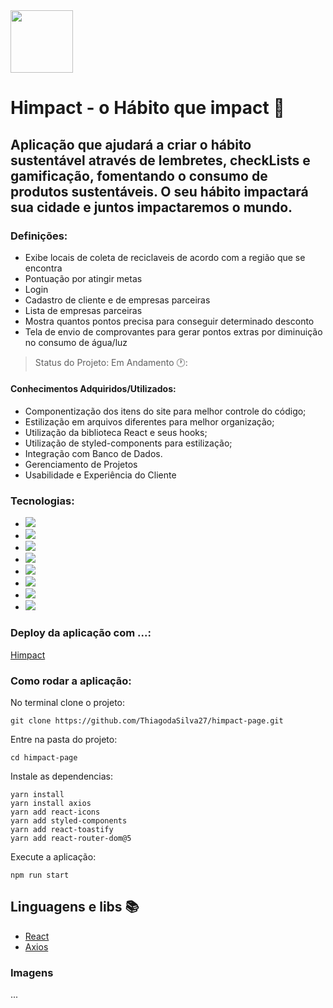 <div>
  <img src="https://user-images.githubusercontent.com/58118544/165344721-3108826b-23a0-4f9f-b93f-50cd6a039900.png" style="width: 100px"/>
</div>

# Himpact - o Hábito que impact :green_heart:
## Aplicação que ajudará a criar o hábito sustentável através de lembretes, checkLists e gamificação, fomentando o consumo de produtos sustentáveis. O seu hábito impactará sua cidade e juntos impactaremos o mundo.

### Definições:
- Exibe locais de coleta de reciclaveis de acordo com a região que se encontra
- Pontuação por atingir metas
- Login
- Cadastro de cliente e de empresas parceiras
- Lista de empresas parceiras
- Mostra quantos pontos precisa para conseguir determinado desconto
- Tela de envio de comprovantes para gerar pontos extras por diminuição no consumo de água/luz

> Status do Projeto: Em Andamento 🕐:
#### Conhecimentos Adquiridos/Utilizados:
- Componentização dos itens do site para melhor controle do código;
- Estilização em arquivos diferentes para melhor organização;
- Utilização da biblioteca React e seus hooks;
- Utilização de styled-components para estilização;
- Integração com Banco de Dados.
- Gerenciamento de Projetos
- Usabilidade e Experiência do Cliente

### Tecnologias:
- <img src="https://img.shields.io/static/v1?label=react&message=framework&color=blue&style=for-the-badge&logo=REACT"/>
- <img src="https://img.shields.io/static/v1?label=Hooks&message=react&color=blue&style=for-the-badge&logo=REACT"/>
- <img src="https://img.shields.io/static/v1?label=axios&message=Request&color=blueviolet&style=for-the-badge&logo=AXIOS"/>
- <img src="https://img.shields.io/static/v1?label=javascript&message=Programming%20language&color=yellow&style=for-the-badge&logo=JAVASCRIPT"/>
- <img src="https://img.shields.io/static/v1?label=styled-components&message=LIB&color=red&style=for-the-badge&logo=styled-components"/>
- <img src="https://img.shields.io/static/v1?label=jsx&message=Markup&language&color=orange&style=for-the-badge&logo=JSX"/>
- <img src="https://img.shields.io/static/v1?label=miro&message=UX/UI&language&color=yellow&style=for-the-badge&logo=MIRO"/>
- <img src="https://img.shields.io/static/v1?label=notion&message=Gerenciamento&language&color=black&style=for-the-badge&logo=NOTION"/>

### Deploy da aplicação com ...: 
[Himpact]()

### Como rodar a aplicação:
No terminal clone o projeto:
```
git clone https://github.com/ThiagodaSilva27/himpact-page.git
```
Entre na pasta do projeto:
```
cd himpact-page
```
Instale as dependencias:
```
yarn install
yarn install axios
yarn add react-icons
yarn add styled-components
yarn add react-toastify
yarn add react-router-dom@5
```
Execute a aplicação:
```
npm run start
```

## Linguagens e libs :books:

- [React](https://pt-br.reactjs.org/)
- [Axios](https://www.npmjs.com/package/axios)

### Imagens
...
